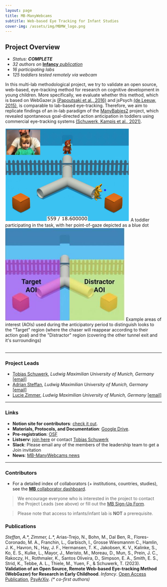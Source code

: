 ```yaml
---
layout: page
title: MB-ManyWebcams
subtitle: Web-based Eye Tracking for Infant Studies
cover-img: /assets/img/MBMW_logo.png
---
```


## Project Overview

* *Status: **COMPLETE***
* *32 authors on* <a href="https://doi.org/10.1111/infa.12564" target="_blank"><b>Infancy</b> <i>publication</i></a>
* *16 participating labs*
* *125 toddlers tested remotely via webcam*

In this multi-lab methodological project, we try to validate an open source, web-based, eye-tracking method for research on cognitive development in young children. 
More specifically, we evaluate whether this method, which is based on WebGazer.js [(Papoutsaki et al., 2016)](http://cs.brown.edu/people/apapouts/papers/ijcai2016webgazer.pdf) and jsPsych [(de Leeuw, 2015)](https://link.springer.com/article/10.3758%2Fs13428-014-0458-y), is comparable to lab-based eye-tracking. 
Therefore, we aim to replicate findings of an in-lab paradigm of the [ManyBabies2]({{site.baseurl}}/MB2/) project, which revealed spontaneous goal-directed action anticipation in toddlers using commercial eye-tracking systems [(Schuwerk, Kampis et al., 2021)](https://psyarxiv.com/x4jbm/).
<br>

<div class="container">
   <div class="row justify-content-around">
        <div class="col-lg-6 col-md-6 col-sm-6 col-xs-6">
            <img src="/assets/img/manywebcams1.png" height="300">
            A toddler participating in the task, with her point-of-gaze depicted as a blue dot
        </div>
        <div class="col-lg-6 col-md-6 col-sm-6 col-xs-6">
            <img src="/assets/img/manywebcams_AOIs.jpg" height="300">
            Example areas of interest (AOIs) used during the anticipatory period to distinguish looks to the "Target" region (where the chaser will reappear according to their action goal) and the "Distractor" region (covering the other tunnel exit and it's surroundings)
        </div>
    </div>
</div>

<!--    
<div class="row justify-content-around"><img style="float: center;" src="/assets/img/manywebcams1.png" width="500">
  An infant participating in the task, with her point-of-gaze depicted as a blue dot
</div> 
<br>
<div class="row justify-content-around"><img style="float: center;" src="/assets/img/manywebcams_AOIs.jpg" width="400"></div> 
<br>
--> 
<!-- <img style="float: center;" src="/assets/img/manywebcams_fig1_new.jpg">-->

<br>


***
### Project Leads
* [Tobias Schuwerk](https://www.en.cas.uni-muenchen.de/rir/junior_rir/previous_junior_rir/schuhwerk_tobias/index.html), *Ludwig Maximilian University of Munich, Germany* [[email]](mailto:tobias.schuwerk@psy.lmu.de)
* [Adrian Steffan](https://adriansteffan.com/), *Ludwig Maximilian University of Munich, Germany* [[email]](mailto:adrian.steffan@hotmail.de)
* [Lucie Zimmer](https://www.psy.lmu.de/pbi/personen/wiss_mitarbeiter/lucie_zimmer/index.html), *Ludwig Maximilian University of Munich, Germany* [[email]](mailto:lucie.zimmer@psy.lmu.de)




***
### Links
* **Notion site for contributors**: [check it out](https://lmutom.notion.site/ManyWebcams-Overview-24e47023e9dd47fea40c1a3a472c5138).
* **Materials, Protocols, and Documentation**: [Google Drive](https://drive.google.com/drive/folders/1U33JTq1CH9sxqM1sBfGtnaAxpMNU_RLx).
* **Pre-registration**: [OSF](https://osf.io/smya4)
* **Listserv**: [join here](https://lists.lrz.de/mailman/listinfo/online_mb2) or contact [Tobias Schuwerk](mailto:tobias.schuwerk@psy.lmu.de)
* **Slack**: Please email any of the members of the leadership team to get a Join invitation
* **News**: [MB-ManyWebcams news]({{site.baseurl}}/tags/#MB-ManyWebcams)


***
### Contributors
* For a detailed index of collaborators (+ institutions, countries, studies), see the [**MB** collaborator dashboard](https://manybabies.shinyapps.io/shiny_mb_map/).

> We encourage everyone who is interested in the project to contact the Project Leads (see above) or fill out the [MB Sign-Up Form]({{site.baseurl}}/get_involved/).

> Please note that access to infants/infant lab is **NOT** a prerequisite.


### Publications
*Steffan, A.*\*, *Zimmer, L.*\*, Arias-Trejo, N., Bohn, M., Dal Ben, R., Flores-Coronado, M. A., Franchin, L., Garbisch, I., Grosse Wiesmannm C., Hamlin, J. K., Havron, N., Hay, J. F., Hermansen, T. K., Jakobsen, K. V., Kalinke, S., Ko, E. S., Kulke, L., Mayor, J., Meristo, M., Moreau, D., Mun, S., Prein, J. C., Rakoczy, H., Rothmaler, K., Santos Oliveira, D., Simpson, E. A., Smith, E. S., Strid, K., Tebbe, A. L., Thiele, M., Yuen, F., & Schuwerk, T. (2023). **Validation of an Open Source, Remote Web-based Eye-tracking Method (WebGazer) for Research in Early Childhood**. *Infancy*. [Open Access Publication](https://doi.org/10.1111/infa.12564),  [PsyArXiv](https://doi.org/10.31234/osf.io/7924h). <i>(\* co-first authors)</i>
